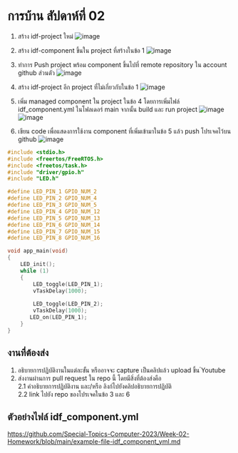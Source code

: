 # การบ้าน สัปดาห์ที่ 02

1. สร้าง idf-project ใหม่
![image](https://github.com/Prangpanwat/Week-02-Homework/assets/116150897/40ad8631-f33d-457a-9ee7-51e7ec356b90)

2. สร้าง idf-component ขึ้นใน project ที่สร้างในข้อ 1
![image](https://github.com/Prangpanwat/Week-02-Homework/assets/116150897/20773851-6bb5-4b81-b9a9-aa968b959f04)

3. ทำการ Push project พร้อม component ขึ้นไปที่ remote repository ใน account github ส่วนตัว
![image](https://github.com/Prangpanwat/Week-02-Homework/assets/116150897/2723a85c-1565-4fe8-947c-7a3b926d7f3a)


4. สร้าง idf-project อีก project ที่ไม่เกี่ยวกับในข้อ 1
![image](https://github.com/Prangpanwat/Week-02-Homework/assets/116150897/23ce8a00-a2ef-424f-b2e1-fadad7c74181)

5. เพิ่ม managed component ใน project ในข้อ 4 โดยการเพิ่มไฟล์ idf_component.yml  ในโฟลเดอร์ main จากนั้น build และ run project
![image](https://github.com/Prangpanwat/Week-02-Homework/assets/116150897/a3c09d9e-b429-4c60-8acc-b35d0c9427b2)
![image](https://github.com/Prangpanwat/Week-02-Homework/assets/116150897/fb539d01-3e7b-4fba-b7dd-d90106504a95)

6. เขียน code เพื่อแสดงการใช้งาน component ที่เพิ่มเข้ามาในข้อ 5 แล้ว push โปรเจคไว้บน github
![image](https://github.com/Prangpanwat/Week-02-Homework/assets/116150897/172d2b37-dd37-42a8-8c8e-0347167d4f6c)

```c
#include <stdio.h>
#include <freertos/FreeRTOS.h>
#include <freetos/task.h>
#include "driver/gpio.h"
#include "LED.h"

#define LED_PIN_1 GPIO_NUM_2
#define LED_PIN_2 GPIO_NUM_4
#define LED_PIN_3 GPIO_NUM_5
#define LED_PIN_4 GPIO_NUM_12
#define LED_PIN_5 GPIO_NUM_13
#define LED_PIN_6 GPIO_NUM_14
#define LED_PIN_7 GPIO_NUM_15
#define LED_PIN_8 GPIO_NUM_16

void app_main(void)
{
	LED_init();
    while (1) 
    {
    	LED_toggle(LED_PIN_1);
    	vTaskDelay(1000);
    	
    	LED_toggle(LED_PIN_2);
    	vTaskDelay(1000);
       LED_on(LED_PIN_1);
    }
}

```
## งานที่ต้องส่ง
1. อธิบายการปฏิบัติงานในแต่ละขั้น หรืออาจจะ capture เป็นคลิปแล้ว upload ขึ้น ํYoutube 
2. ส่งงานผ่านการ pull request ใน repo นี้ โดยมีสิ่งที่ต้องส่งคือ  
2.1 คำอธิบายการปฏิบัติงาน และ/หรือ ลิงก์ไปยังคลิปอธิบายการปฏิบัติ  
2.2 link ไปยัง repo ของโปรเจคในข้อ 3 และ 6


## ตัวอย่างไฟล์ idf_component.yml

https://github.com/Special-Topics-Computer-2023/Week-02-Homework/blob/main/example-file-idf_component_yml.md
